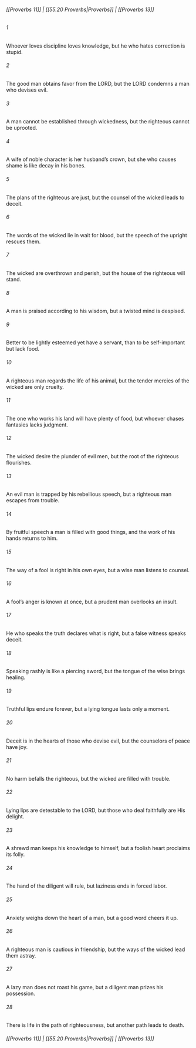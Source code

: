 
###### [[Proverbs 11]] | [[55.20 Proverbs|Proverbs]] | [[Proverbs 13]]

###### 1
Whoever loves discipline loves knowledge, but he who hates correction is stupid.
###### 2
The good man obtains favor from the LORD, but the LORD condemns a man who devises evil.
###### 3
A man cannot be established through wickedness, but the righteous cannot be uprooted.
###### 4
A wife of noble character is her husband’s crown, but she who causes shame is like decay in his bones.
###### 5
The plans of the righteous are just, but the counsel of the wicked leads to deceit.
###### 6
The words of the wicked lie in wait for blood, but the speech of the upright rescues them.
###### 7
The wicked are overthrown and perish, but the house of the righteous will stand.
###### 8
A man is praised according to his wisdom, but a twisted mind is despised.
###### 9
Better to be lightly esteemed yet have a servant, than to be self-important but lack food.
###### 10
A righteous man regards the life of his animal, but the tender mercies of the wicked are only cruelty.
###### 11
The one who works his land will have plenty of food, but whoever chases fantasies lacks judgment.
###### 12
The wicked desire the plunder of evil men, but the root of the righteous flourishes.
###### 13
An evil man is trapped by his rebellious speech, but a righteous man escapes from trouble.
###### 14
By fruitful speech a man is filled with good things, and the work of his hands returns to him.
###### 15
The way of a fool is right in his own eyes, but a wise man listens to counsel.
###### 16
A fool’s anger is known at once, but a prudent man overlooks an insult.
###### 17
He who speaks the truth declares what is right, but a false witness speaks deceit.
###### 18
Speaking rashly is like a piercing sword, but the tongue of the wise brings healing.
###### 19
Truthful lips endure forever, but a lying tongue lasts only a moment.
###### 20
Deceit is in the hearts of those who devise evil, but the counselors of peace have joy.
###### 21
No harm befalls the righteous, but the wicked are filled with trouble.
###### 22
Lying lips are detestable to the LORD, but those who deal faithfully are His delight.
###### 23
A shrewd man keeps his knowledge to himself, but a foolish heart proclaims its folly.
###### 24
The hand of the diligent will rule, but laziness ends in forced labor.
###### 25
Anxiety weighs down the heart of a man, but a good word cheers it up.
###### 26
A righteous man is cautious in friendship, but the ways of the wicked lead them astray.
###### 27
A lazy man does not roast his game, but a diligent man prizes his possession.
###### 28
There is life in the path of righteousness, but another path leads to death.

###### [[Proverbs 11]] | [[55.20 Proverbs|Proverbs]] | [[Proverbs 13]]

